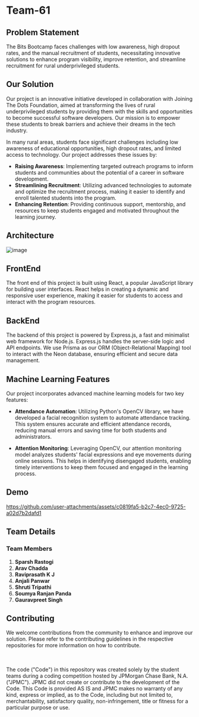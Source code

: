 # Team-61
## Problem Statement
The Bits Bootcamp faces challenges with low awareness, high dropout rates, and the manual recruitment of students, necessitating innovative solutions to enhance program visibility, improve retention, and streamline recruitment for rural underprivileged students.

## Our Solution

Our project is an innovative initiative developed in collaboration with Joining The Dots Foundation, aimed at transforming the lives of rural underprivileged students by providing them with the skills and opportunities to become successful software developers. Our mission is to empower these students to break barriers and achieve their dreams in the tech industry.

In many rural areas, students face significant challenges including low awareness of educational opportunities, high dropout rates, and limited access to technology. Our project addresses these issues by:

- **Raising Awareness**: Implementing targeted outreach programs to inform students and communities about the potential of a career in software development.
- **Streamlining Recruitment**: Utilizing advanced technologies to automate and optimize the recruitment process, making it easier to identify and enroll talented students into the program.
- **Enhancing Retention**: Providing continuous support, mentorship, and resources to keep students engaged and motivated throughout the learning journey.

## Architecture
![image](https://github.com/user-attachments/assets/2dc45a1a-5557-4990-85c8-9abca19f38a6)


## FrontEnd
  The front end of this project is built using React, a popular JavaScript library for building user interfaces. React helps in creating a dynamic and responsive user experience, making it easier for students to 
  access and interact with the program resources.
  
## BackEnd
  The backend of this project is powered by Express.js, a fast and minimalist web framework for Node.js. Express.js handles the server-side logic and API endpoints. We use Prisma as our ORM (Object-Relational 
  Mapping) tool to interact with the Neon database, ensuring efficient and secure data management.

## Machine Learning Features

Our project incorporates advanced machine learning models for two key features:

- **Attendance Automation**: Utilizing Python's OpenCV library, we have developed a facial recognition system to automate attendance tracking. This system ensures accurate and efficient attendance records, reducing manual errors and saving time for both students and administrators.

- **Attention Monitoring**: Leveraging OpenCV, our attention monitoring model analyzes students' facial expressions and eye movements during online sessions. This helps in identifying disengaged students, enabling timely interventions to keep them focused and engaged in the learning process.
## Demo






https://github.com/user-attachments/assets/c0819fa5-b2c7-4ec0-9725-a02d7b2dafd1



## Team Details

### Team Members

1. **Sparsh Rastogi**
2. **Arav Chadda**
3. **Raviprasath K J**
4. **Anjali Panwar**
5. **Shruti Tripathi**
6. **Soumya Ranjan Panda**
7. **Gauravpreet Singh**

## Contributing
We welcome contributions from the community to enhance and improve our solution. Please refer to the contributing guidelines in the respective repositories for more information on how to contribute.








 <br /> <br /> The code ("Code") in this repository was created solely by the student teams during a coding competition hosted by JPMorgan Chase Bank, N.A. ("JPMC"). JPMC did not create or contribute to the development of the Code. This Code is provided AS IS and JPMC makes no warranty of any kind, express or implied, as to the Code, including but not limited to, merchantability, satisfactory quality, non-infringement, title or fitness for a particular purpose or use.